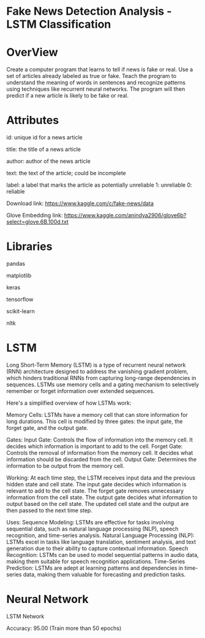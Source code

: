 # Fake News Detection Analysis - LSTM Classification

# OverView
Create a computer program that learns to tell if news is fake or real. Use a set of articles already labeled as true or fake. Teach the program to understand the meaning of words in sentences and recognize patterns using techniques like recurrent neural networks. The program will then predict if a new article is likely to be fake or real.
# Attributes
id: unique id for a news article 

title: the title of a news article

author: author of the news article

text: the text of the article; could be incomplete

label: a label that marks the article as potentially unreliable
1: unreliable
0: reliable

Download link: https://www.kaggle.com/c/fake-news/data

Glove Embedding link: https://www.kaggle.com/anindya2906/glove6b?select=glove.6B.100d.txt

# Libraries
pandas

matplotlib

keras

tensorflow

scikit-learn

nltk

# LSTM
Long Short-Term Memory (LSTM) is a type of recurrent neural network (RNN) architecture designed to address the vanishing gradient problem, which hinders traditional RNNs from capturing long-range dependencies in sequences. LSTMs use memory cells and a gating mechanism to selectively remember or forget information over extended sequences.

Here's a simplified overview of how LSTMs work:

Memory Cells:
LSTMs have a memory cell that can store information for long durations.
This cell is modified by three gates: the input gate, the forget gate, and the output gate.

Gates:
Input Gate: Controls the flow of information into the memory cell. It decides which information is important to add to the cell.
Forget Gate: Controls the removal of information from the memory cell. It decides what information should be discarded from the cell.
Output Gate: Determines the information to be output from the memory cell.

Working:
At each time step, the LSTM receives input data and the previous hidden state and cell state.
The input gate decides which information is relevant to add to the cell state.
The forget gate removes unnecessary information from the cell state.
The output gate decides what information to output based on the cell state.
The updated cell state and the output are then passed to the next time step.

Uses:
Sequence Modeling: LSTMs are effective for tasks involving sequential data, such as natural language processing (NLP), speech recognition, and time-series analysis.
Natural Language Processing (NLP): LSTMs excel in tasks like language translation, sentiment analysis, and text generation due to their ability to capture contextual information.
Speech Recognition: LSTMs can be used to model sequential patterns in audio data, making them suitable for speech recognition applications.
Time-Series Prediction: LSTMs are adept at learning patterns and dependencies in time-series data, making them valuable for forecasting and prediction tasks.

# Neural Network

LSTM Network

Accuracy: 95.00 (Train more than 50 epochs)




